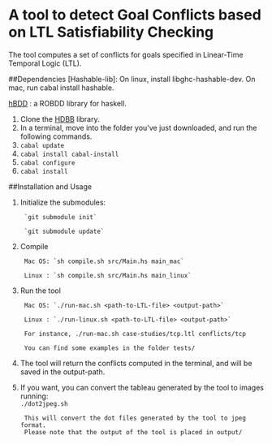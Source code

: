 # A tool to detect Goal Conflicts based on LTL Satisfiability Checking

The tool computes a set of conflicts for goals specified in Linear-Time Temporal Logic (LTL).

##Dependencies
[Hashable-lib]: On linux, install libghc-hashable-dev. On mac, run cabal install hashable.

[hBDD](https://github.com/sebcrozet/HBDD) : a ROBDD library for haskell.

1. Clone the [HDBB](https://github.com/sebcrozet/HBDD) library.
2. In a terminal, move into the folder you've just downloaded, and run the following commands.
3. `cabal update`
4. `cabal install cabal-install`
5. `cabal configure`
6. `cabal install`

##Installation and Usage

1. Initialize the submodules:

		`git submodule init`

		`git submodule update`

2. Compile  

    	Mac OS: `sh compile.sh src/Main.hs main_mac`

    	Linux : `sh compile.sh src/Main.hs main_linux`

3. Run the tool     

		Mac OS: `./run-mac.sh <path-to-LTL-file> <output-path>`

    	Linux : `./run-linux.sh <path-to-LTL-file> <output-path>`

  		For instance, ./run-mac.sh case-studies/tcp.ltl conflicts/tcp 

        You can find some examples in the folder tests/
        
4. The tool will return the conflicts computed in the terminal, and will be saved in the output-path.

4. If you want, you can convert the tableau generated by the tool to images running:     
`./dot2jpeg.sh`
        
        This will convert the dot files generated by the tool to jpeg format. 
        Please note that the output of the tool is placed in output/




